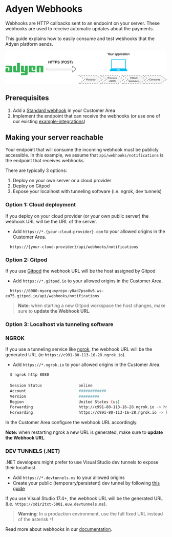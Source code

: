 # Adyen Webhooks

Webhooks are HTTP callbacks sent to an endpoint on your server. These webhooks are used to receive automatic updates about the payments.

This guide explains how to easily consume and test webhooks that the Adyen platform sends.


![Webhooks testing](pages/webhooks-testing-diagram.png)

## Prerequisites

1. Add a [Standard webhook](https://docs.adyen.com/development-resources/webhooks/#set-up-webhooks-in-your-customer-area) in your Customer Area
2. Implement the endpoint that can receive the webhooks (or use one of our existing [example-integrations](https://github.com/adyen-examples#%EF%B8%8F-official-integration-examples))

## Making your server reachable

Your endpoint that will consume the incoming webhook must be publicly accessible. In this example, we assume that `api/webhooks/notifications` is the endpoint that receives webhooks.

There are typically 3 options:
1. Deploy on your own server or a cloud provider
2. Deploy on Gitpod
3. Expose your localhost with tunneling software (i.e. ngrok, dev tunnels)

### Option 1: Cloud deployment
If you deploy on your cloud provider (or your own public server) the webhook URL will be the URL of the server.
* Add `https://*.{your-cloud-provider}.com` to your allowed origins in the Customer Area.
```
  https://{your-cloud-provider}/api/webhooks/notifications
```

### Option 2: Gitpod
If you use [Gitpod](https://github.com/adyen-examples/.github/blob/main/pages/gitpod-get-started.md) the webhook URL will be the host assigned by Gitpod
* Add `https://*.gitpod.io` to your allowed origins in the Customer Area.
```
  https://8080-myorg-myrepo-y8ad7pso0w5.ws-eu75.gitpod.io/api/webhooks/notifications
```

> **Note**: when starting a new Gitpod workspace the host changes, make sure to **update the Webhook URL**.

### Option 3: Localhost via tunneling software 

### NGROK

If you use a tunneling service like [ngrok](ngrok), the webhook URL will be the generated URL (ie `https://c991-80-113-16-28.ngrok.io`).
* Add `https://*.ngrok.io` to your allowed origins in the Customer Area.

```bash
  $ ngrok http 8080
  
  Session Status                online                                                                                           
  Account                       ############                                                                      
  Version                       #########                                                                                          
  Region                        United States (us)                                                                                 
  Forwarding                    http://c991-80-113-16-28.ngrok.io -> http://localhost:8080                                       
  Forwarding                    https://c991-80-113-16-28.ngrok.io -> http://localhost:8080           
```

In the Customer Area configure the webhook URL accordingly.

**Note:** when restarting ngrok a new URL is generated, make sure to **update the Webhook URL**.

### DEV TUNNELS (.NET)

.NET developers might prefer to use Visual Studio dev tunnels to expose their localhost.
* Add `https://*.devtunnels.ms` to your allowed origins
* Create your public (temporary/persistent) dev tunnel by following [this guide](https://medium.com/adyen/how-to-use-visual-studio-dev-tunnels-to-receive-webhooks-on-localhost-6cee1d12a670)

If you use Visual Studio 17.4+, the webhook URL will be the generated URL (i.e. `https://xd1r2txt-5001.euw.devtunnels.ms`).


> **Warning**: In a production environment, use the full fixed URL instead of the asterisk `*`!


Read more about webhooks in our [documentation](https://docs.adyen.com/development-resources/webhooks/).


